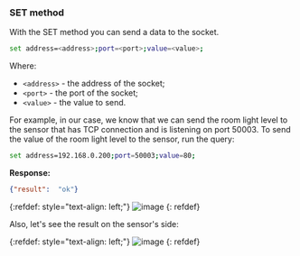 ### SET method

With the SET method you can send a data to the socket.

```bash
set address=<address>;port=<port>;value=<value>;
```

Where:
- `<address>` - the address of the socket;
- `<port>` - the port of the socket;
- `<value>` - the value to send.

For example, in our case, we know that we can send the room light level to the sensor that has TCP connection and 
is listening on port 50003. To send the value of the room light level to the sensor, run the query:

```bash
set address=192.168.0.200;port=50003;value=80;
```

**Response:**

```json
{"result":  "ok"}
```

{:refdef: style="text-align: left;"}
![image](https://img.thingsboard.io/gateway/get-set-connector-rpc/socket-get-set-rpc-1.png)
{: refdef}

Also, let's see the result on the sensor's side:

{:refdef: style="text-align: left;"}
![image](https://img.thingsboard.io/gateway/get-set-connector-rpc/socket-get-set-rpc-2.jpeg)
{: refdef}
